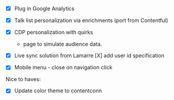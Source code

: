 - [X] Plug in Google Analytics
- [X] Talk list personalization via enrichments (port from Contentful)
- [X] CDP personalization with quirks
    - page to simulate audience data.

- [X] Live sync solution from Lamarre
     [X] add user id specification

- [X] Mobile menu - close on navigation click

Nice to haves:
- [X] Update color theme to contentconn

